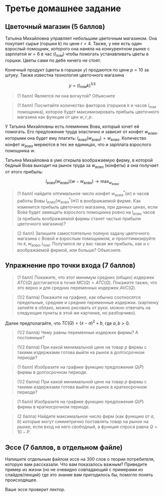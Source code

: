 # Третье домашнее задание

## Цветочный магазин (5 баллов)

Татьяна Михайловна управляет небольшим цветочным магазином. Она покупает сырье (горшки $k$) по цене $r = 4$. Также, у нее есть один взрослый помощник, которого она наняла на конкурентном рынке с зарплатой $w= 6$ в час ($l_{пом}$) чтобы помогать устанавливать цветы в горшки. Цветы сами по дебе ничего не стоят. 

Конечный продукт (цветы в горшках $y$) продаются по цене $p = 10$ за штуку. Также известна технология цветочного магазина 

$$y = (l_{пом} k)^{1/3}$$

> (1 балл) Является ли она вогнутой? Объясните

> (1 балл) Посчитайте количество факторов (горшков $k$ и часов $l_{пом}$ помощника), которое будет максимизировать прибыль цветочного магазина как функции от цен $w,r,p$.

У Татьяна Михайловны есть племянник Вова, который хочет ей помогать. Его предложение труда эластично и зависит от конфет $w_{вова}$, которыми она будет ему платить: $l_{вова}(w_{вова}) = w_{вова}$. Количество конфет $w_{вова}$ меряются в тех же единицах, что и зарплата взрослого помощника $w$.

Татьяна Михайловна в уме открыла воображаемую фирму, в которой бедный Вова выходит на рынок труда за $w_{вова}$ (конфеты) а она получает от этого прибыль: 

$$ l_{вова}(w_{вова})(w-w_{вова}) \to \max_{w_{вова}}$$

> (1 балл) найдите оптимальное число конфет $w^{\ast}_{вова}(w)$ и часов работы Вовы $l_{вова}(w^{\ast}_{вова}(w))$ в воображаемой фирме. Как изменится прибыль цветочного магазина, при данных ценах, если Вова будет замещать взрослого помощника ровно на $l_{вова}$ часов (а прибыль воображаемой фирмы станет частью прибыли цветочного магазина)?

> (2 балл) Запишите самостоятельно полную задачу цветочного магазина с Вовой и взрослым помощником, и прооптимизируйте по $k, w_{вова}, l_{пом}$. Получился ли у вас такая же прибыль, как и с воображаемой фирмой, или больше? Объясните.

## Упражнение про точки входа (7 баллов)

> (1 балл) Покажите, что этот минимум средних (общих) издержек $ATC(Q)$ достигается в точке $MC(Q)=ATC(Q)$. Покажите также, что это верно и для средних переменных издержек $AVC(Q)$.

> (1/2 балла) Покажите на графике, как обычно соотносятся предельные, средние и средние переменные издержки. (картинку залейте в облако, можно рисовать от руки. можно отвечать на следующие пункты в этой же картинке, но разборчиво). 

Далее предполагайте, что $TC(Q)=(x-a)^2+b$, где $a, b > 0$.

> (1/2 балла)  Чему равны переменные издержки фирмы? А постоянные?

> (1/2 балла)  При какой минимальной цене на товар $p$ фирмы с такими 
издержками готова выйти на рынок в долгосрочном периоде?

> (1 балл) Изобразите на графике функцию предложения $Q(P)$ фирмы в долгосрочном периоде.

> (1/2 балла) При какой минимальной цене на товар $p$ фирмы с такими издержками готова выйти на рынок в краткосрочном периоде?

> (1 балл) Изобразите на графике функцию предложения $Q(P)$ фирмы в краткосрочном периоде.

> (2 балла) Найдите максимальное число фирм (как функцию от $a,b$) которые могут симметрично поставлять товар на рынок на рынке, если вход на него свободный, а функция спроса равна $Q = 10-P$.

## Эссе (7 баллов, в отдельном файле)

Напишите отдельным файлом эссе на 300 слов о теории потребителя, которую вам рассказали. Что вам показалось важным? Приведите пример из жизни (но не очевидно совпадающий с примерами из слайдов/лекций) где это знание вам пригодилось бы, помогло понять происходящее. 

Ваше эссе проверит лектор.



